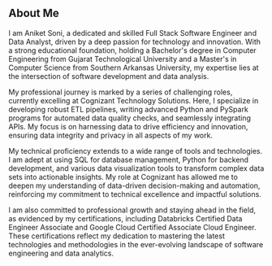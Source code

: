 ## About Me

I am Aniket Soni, a dedicated and skilled Full Stack Software Engineer and Data Analyst, driven by a deep passion for technology and innovation. With a strong educational foundation, holding a Bachelor's degree in Computer Engineering from Gujarat Technological University and a Master's in Computer Science from Southern Arkansas University, my expertise lies at the intersection of software development and data analysis.

My professional journey is marked by a series of challenging roles, currently excelling at Cognizant Technology Solutions. Here, I specialize in developing robust ETL pipelines, writing advanced Python and PySpark programs for automated data quality checks, and seamlessly integrating APIs. My focus is on harnessing data to drive efficiency and innovation, ensuring data integrity and privacy in all aspects of my work.

My technical proficiency extends to a wide range of tools and technologies. I am adept at using SQL for database management, Python for backend development, and various data visualization tools to transform complex data sets into actionable insights. My role at Cognizant has allowed me to deepen my understanding of data-driven decision-making and automation, reinforcing my commitment to technical excellence and impactful solutions.

I am also committed to professional growth and staying ahead in the field, as evidenced by my certifications, including Databricks Certified Data Engineer Associate and Google Cloud Certified Associate Cloud Engineer. These certifications reflect my dedication to mastering the latest technologies and methodologies in the ever-evolving landscape of software engineering and data analytics.
